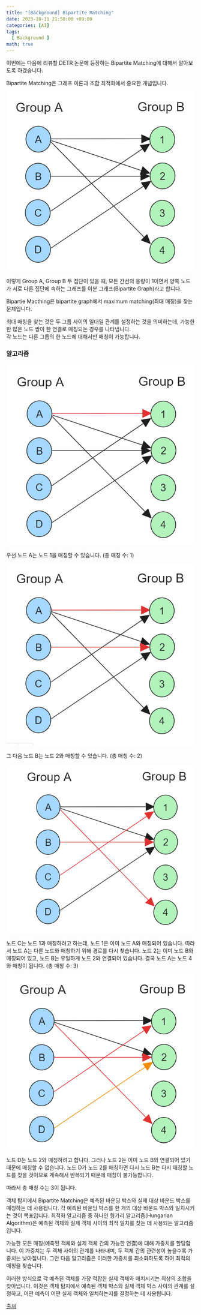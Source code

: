 ```yaml
---
title: "[Background] Bipartite Matching"
date: 2023-10-11 21:50:00 +09:00
categories: [AI]
tags:
  [ Background ]
math: true
---
```


이번에는 다음에 리뷰할 DETR 논문에 등장하는 Bipartite Matching에 대해서 알아보도록 하겠습니다.

Bipartite Matching은 그래프 이론과 조합 최적화에서 중요한 개념입니다.

![fig1](/assets/img/bipartite_matching/fig1.png)

이렇게 Group A, Group B 두 집단이 있을 때, 모든 간선의 용량이 1이면서 양쪽 노드가 서로 다른 집단에 속하는 그래프를 이분 그래프(Bipartite Graph)라고 합니다. 

Bipartie Macthing은 bipartite graph에서 maximum matching(최대 매칭)을 찾는 문제입니다. 

최대 매칭을 찾는 것은 두 그룹 사이의 일대일 관계를 설정하는 것을 의미하는데, 가능한 한 많은 노드 쌍이 한 연결로 매칭되는 경우를 나타냅니다.  
각 노드는 다른 그룹의 한 노드에 대해서만 매칭이 가능합니다.

### 알고리즘

![fig2](/assets/img/bipartite_matching/fig2.png)

우선 노드 A는 노드 1을 매칭할 수 있습니다. (총 매칭 수: 1)

![fig3](/assets/img/bipartite_matching/fig3.png)

그 다음 노드 B는 노드 2와 매칭할 수 있습니다. (총 매칭 수: 2)

![fig4](/assets/img/bipartite_matching/fig4.png)

노드 C는 노드 1과 매칭하려고 하는데, 노드 1은 이미 노드 A와 매칭되어 있습니다. 따라서 노드 A는 다른 노드와 매칭하기 위해 경로를 다시 찾습니다. 노드 2는 이미 노드 B와 매칭되어 있고, 노드 B는 유일하게 노드 2와 연결되어 있습니다. 결국 노드 A는 노드 4와 매칭이 됩니다. (총 매칭 수: 3)

![fig5](/assets/img/bipartite_matching/fig5.png)

노드 D는 노드 2와 매칭하려고 합니다. 그러나 노드 2는 이미 노드 B와 연결되어 있기 때문에 매칭할 수 없습니다. 노드 D가 노드 2를 매칭하면 다시 노드 B는 다시 매칭할 노드를 찾을 것이므로 계속해서 반복되기 때문에 매칭이 불가능합니다.

따라서 총 매칭 수는 3이 됩니다.


객체 탐지에서 Bipartite Matching은 예측된 바운딩 박스와 실제 대상 바운드 박스를 매칭하는 데 사용됩니다. 각 예측된 바운딩 박스를 한 개의 대상 바운드 박스와 일치시키는 것이 목표입니다. 최적화 알고리즘 중 하나인 헝가리 알고리즘(Hungarian Algorithm)은 예측된 객체와 실제 객체 사이의 최적 일치를 찾는 데 사용되는 알고리즘입니다. 

가능한 모든 매칭(예측된 객체와 실제 객체 간의 가능한 연결)에 대해 가중치를 할당합니다. 이 가중치는 두 객체 사이의 관계를 나타내며, 두 객체 간의 관련성이 높을수록 가중치는 낮아집니다. 그런 다음 알고리즘은 이러한 가중치를 최소화하도록 하여 최적의 매칭을 찾습니다.

이러한 방식으로 각 예측된 객체를 가장 적합한 실제 객체와 매치시키는 최상의 조합을 찾아냅니다. 이것은 객체 탐지에서 예측된 객체 박스와 실제 객체 박스 사이의 관계를 설정하고, 어떤 예측이 어떤 실제 객체와 일치하는지를 결정하는 데 사용됩니다. 

[출처](https://yjg-lab.tistory.com/209)

